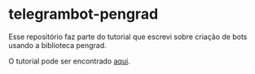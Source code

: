 # telegrambot-pengrad
Esse repositório faz parte do tutorial que escrevi sobre criação de bots usando a biblioteca pengrad.

O tutorial pode ser encontrado [aqui][tutorial].



[tutorial]: https://samme-janderson.medium.com/criando-um-bot-do-telegram-em-java-do-zero-at%C3%A9-o-deploy-parte-01-14b7f8b9ea9
